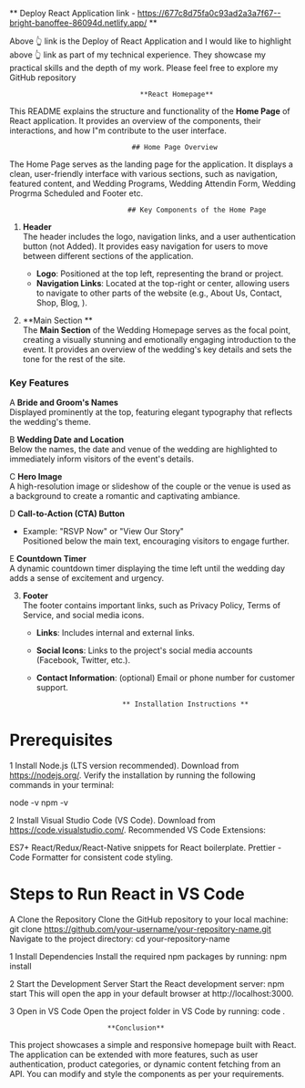 ** Deploy React Application link - https://677c8d75fa0c93ad2a3a7f67--bright-banoffee-86094d.netlify.app/  **
                   
  Above 👆 link is the Deploy of React Application and I would like to highlight above 👆 link as part of my technical experience. They showcase my practical skills and the depth of my work. Please feel free to explore my GitHub repository                                   
                                    
                                    **React Homepage**

This README explains the structure and functionality of the **Home Page** of  React application. It provides an overview of the components, their interactions, and how I"m  contribute to the user interface.

                                  ## Home Page Overview

The Home Page serves as the landing page for the application. It displays a clean, user-friendly interface with various sections, such as navigation, featured content, and Wedding Programs, Wedding Attendin Form, Wedding Progrma Scheduled and Footer etc.

                                 ## Key Components of the Home Page

1. **Header**  
   The header includes the logo, navigation links, and a user authentication button (not Added). It provides easy navigation for users to move between different sections of the application.

   - **Logo**: Positioned at the top left, representing the brand or project.
   - **Navigation Links**: Located at the top-right or center, allowing users to navigate to other parts of the website (e.g., About Us, Contact, Shop, Blog, ).

     
 2. **Main Section **  
  The **Main Section** of the Wedding Homepage serves as the focal point, creating a visually stunning and emotionally engaging introduction to the event. It provides an overview of the wedding's key details and sets the tone for the rest of the site.

### Key Features
A **Bride and Groom's Names**  
   Displayed prominently at the top, featuring elegant typography that reflects the wedding's theme.

B **Wedding Date and Location**  
   Below the names, the date and venue of the wedding are highlighted to immediately inform visitors of the event's details.

C **Hero Image**  
   A high-resolution image or slideshow of the couple or the venue is used as a background to create a romantic and captivating ambiance.

D **Call-to-Action (CTA) Button**  
   - Example: "RSVP Now" or "View Our Story"  
   Positioned below the main text, encouraging visitors to engage further.

E  **Countdown Timer**  
   A dynamic countdown timer displaying the time left until the wedding day adds a sense of excitement and urgency.

3. **Footer**  
   The footer contains important links, such as Privacy Policy, Terms of Service, and social media icons.

   - **Links**: Includes internal and external links.
   - **Social Icons**: Links to the project's social media accounts (Facebook, Twitter, etc.).
   - **Contact Information**: (optional) Email or phone number for customer support.

     
                              ** Installation Instructions **
# Prerequisites
1 Install Node.js (LTS version recommended).
Download from https://nodejs.org/.
Verify the installation by running the following commands in your terminal:

node -v
npm -v

2 Install Visual Studio Code (VS Code).
Download from https://code.visualstudio.com/.
Recommended VS Code Extensions:

ES7+ React/Redux/React-Native snippets for React boilerplate.
Prettier - Code Formatter for consistent code styling.

# Steps to Run React in VS Code

A Clone the Repository
Clone the GitHub repository to your local machine:
git clone https://github.com/your-username/your-repository-name.git
Navigate to the project directory:
cd your-repository-name

1 Install Dependencies
Install the required npm packages by running:
npm install

2 Start the Development Server
Start the React development server:
npm start
This will open the app in your default browser at http://localhost:3000.

3 Open in VS Code
Open the project folder in VS Code by running:
code .

                            **Conclusion** 
                            
This project showcases a simple and responsive homepage built with React. The application can be extended with more features, such as user authentication, product categories, or dynamic content fetching from an API. You can modify and style the components as per your requirements.
